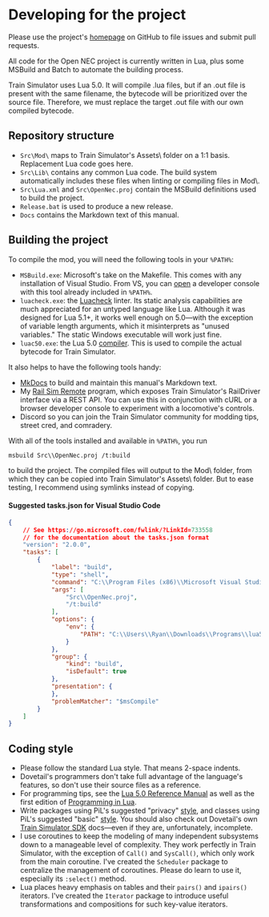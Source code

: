 # Developing for the project

Please use the project's [homepage](https://github.com/YoRYan/open-nec) on GitHub to file issues and submit pull requests.

All code for the Open NEC project is currently written in Lua, plus some MSBuild and Batch to automate the building process.

Train Simulator uses Lua 5.0. It will compile .lua files, but if an .out file is present with the same filename, the bytecode will be prioritized over the source file. Therefore, we must replace the target .out file with our own compiled bytecode.

## Repository structure

- `Src\Mod\` maps to Train Simulator's Assets\ folder on a 1:1 basis. Replacement Lua code goes here.
- `Src\Lib\` contains any common Lua code. The build system automatically includes these files when linting or compiling files in Mod\\.
- `Src\Lua.xml` and `Src\OpenNec.proj` contain the MSBuild definitions used to build the project.
- `Release.bat` is used to produce a new release.
- `Docs` contains the Markdown text of this manual.

## Building the project

To compile the mod, you will need the following tools in your `%PATH%`:

- `MSBuild.exe`: Microsoft's take on the Makefile. This comes with any installation of Visual Studio. From VS, you can [open](https://docs.microsoft.com/en-us/dotnet/framework/tools/developer-command-prompt-for-vs) a developer console with this tool already included in `%PATH%`.
- `luacheck.exe`: the [Luacheck](https://github.com/mpeterv/luacheck) linter. Its static analysis capabilities are much appreciated for an untyped language like Lua. Although it was designed for Lua 5.1+, it works well enough on 5.0—with the exception of variable length arguments, which it misinterprets as "unused variables." The static Windows executable will work just fine.
- `luac50.exe`: the Lua 5.0 [compiler](https://sourceforge.net/projects/luabinaries/files/5.0.3/Tools%20Executables/). This is used to compile the actual bytecode for Train Simulator.

It also helps to have the following tools handy:

- [MkDocs](https://www.mkdocs.org/) to build and maintain this manual's Markdown text.
- My [Rail Sim Remote](https://github.com/yoryan/railsim-remote) program, which exposes Train Simulator's RailDriver interface via a REST API. You can use this in conjunction with cURL or a browser developer console to experiment with a locomotive's controls.
- Discord so you can join the Train Simulator community for modding tips, street cred, and comradery.

With all of the tools installed and available in `%PATH%`, you run

```msbuild Src\\OpenNec.proj /t:build```

to build the project. The compiled files will output to the Mod\ folder, from which they can be copied into Train Simulator's Assets\ folder. But to ease testing, I recommend using symlinks instead of copying.

#### Suggested tasks.json for Visual Studio Code

```json
{
    // See https://go.microsoft.com/fwlink/?LinkId=733558
    // for the documentation about the tasks.json format
    "version": "2.0.0",
    "tasks": [
        {
            "label": "build",
            "type": "shell",
            "command": "C:\\Program Files (x86)\\Microsoft Visual Studio\\2019\\Community\\MSBuild\\Current\\Bin\\MSBuild.exe",
            "args": [
                "Src\\OpenNec.proj",
                "/t:build"
            ],
            "options": {
                "env": {
                    "PATH": "C:\\Users\\Ryan\\Downloads\\Programs\\lua5_0_3_Win32_bin;C:\\Users\\Ryan\\Downloads\\Programs\\luacheck"
                }
            },
            "group": {
                "kind": "build",
                "isDefault": true
            },
            "presentation": {
            },
            "problemMatcher": "$msCompile"
        }
    ]
}
```

## Coding style

- Please follow the standard Lua style. That means 2-space indents.
- Dovetail's programmers don't take full advantage of the language's features, so don't use their source files as a reference.
- For programming tips, see the [Lua 5.0 Reference Manual](https://www.lua.org/manual/5.0/manual.html) as well as the first edition of [Programming in Lua](https://www.lua.org/pil/contents.html).
- Write packages using PiL's suggested "privacy" [style](https://www.lua.org/pil/15.2.html), and classes using PiL's suggested "basic" [style](https://www.lua.org/pil/16.1.html). You should also check out Dovetail's own [Train Simulator SDK](https://sites.google.com/a/railsimdev.com/dtgts1sdk/reference-manual) docs—even if they are, unfortunately, incomplete.
- I use coroutines to keep the modeling of many independent subsystems down to a manageable level of complexity. They work perfectly in Train Simulator, with the exception of `Call()` and `SysCall()`, which only work from the main coroutine. I've created the `Scheduler` package to centralize the management of coroutines. Please do learn to use it, especially its `:select()` method.
- Lua places heavy emphasis on tables and their `pairs()` and `ipairs()` iterators. I've created the `Iterator` package to introduce useful transformations and compositions for such key-value iterators.